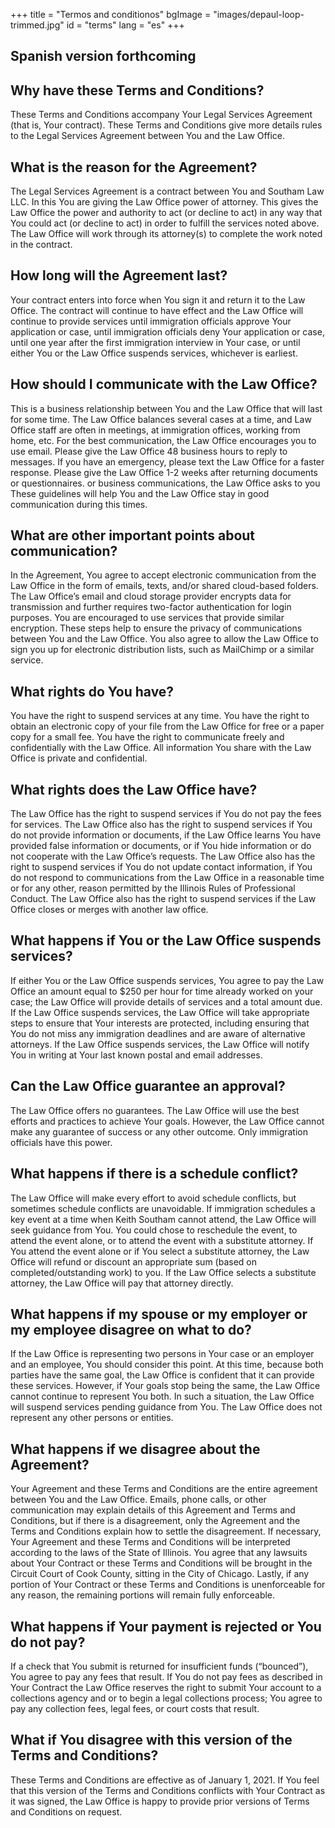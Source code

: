 +++
title = "Termos and conditionos"
bgImage = "images/depaul-loop-trimmed.jpg"
id = "terms"
lang = "es"
+++

## Spanish version forthcoming

## Why have these Terms and Conditions?

These Terms and Conditions accompany Your Legal Services Agreement (that is, Your contract). These Terms and Conditions give more details rules to the Legal Services Agreement between You and the Law Office.

## What is the reason for the Agreement?

The Legal Services Agreement is a contract between You and Southam Law LLC. In this You are giving the Law Office power of attorney. This gives the Law Office the power and authority to act (or decline to act) in any way that You could act (or decline to act) in order to fulfill the services noted above. The Law Office will work through its attorney(s) to complete the work noted in the contract.


## How long will the Agreement last?

Your contract enters into force when You sign it and return it to the Law Office. The contract will continue to have effect and the Law Office will continue to provide services until immigration officials approve Your application or case, until immigration officials deny Your application or case, until one year after the first immigration interview in Your case, or until either You or the Law Office suspends services, whichever is earliest.


## How should I communicate with the Law Office?

This is a business relationship between You and the Law Office that will last for some time. The Law Office balances several cases at a time, and Law Office staff are often in meetings, at immigration offices, working from home, etc. For the best communication, the Law Office encourages you to use email. Please give the Law Office 48 business hours to reply to messages. If you have an emergency, please text the Law Office for a faster response. Please give the Law Office 1-2 weeks after returning documents or questionnaires. or business communications, the Law Office asks to you These guidelines will help You and the Law Office stay in good communication during this times.


## What are other important points about communication?

In the Agreement, You agree to accept electronic communication from the Law Office in the form of emails, texts, and/or shared cloud-based folders. The Law Office’s email and cloud storage provider encrypts data for transmission and further requires two-factor authentication for login purposes. You are encouraged to use services that provide similar encryption. These steps help to ensure the privacy of communications between You and the Law Office. You also agree to allow the Law Office to sign you up for electronic distribution lists, such as MailChimp or a similar service. 

## What rights do You have?

You have the right to suspend services at any time. You have the right to obtain an electronic copy of your file from the Law Office for free or a paper copy for a small fee. You have the right to communicate freely and confidentially with the Law Office. All information You share with the Law Office is private and confidential.

## What rights does the Law Office have?

The Law Office has the right to suspend services if You do not pay the fees for services. The Law Office also has the right to suspend services if You do not provide information or documents, if the Law Office learns You have provided false information or documents, or if You hide information or do not cooperate with the Law Office’s requests. The Law Office also has the right to suspend services if You do not update contact information, if You do not respond to communications from the Law Office in a reasonable time or for any other, reason permitted by the Illinois Rules of Professional Conduct. The Law Office also has the right to suspend services if the Law Office closes or merges with another law office.


## What happens if You or the Law Office suspends services?

If either You or the Law Office suspends services, You agree to pay the Law Office an amount equal to $250 per hour for time already worked on your case; the Law Office will provide details of services and a total amount due. If the Law Office suspends services, the Law Office will take appropriate steps to ensure that Your interests are protected, including ensuring that You do not miss any immigration deadlines and are aware of alternative attorneys. If the Law Office suspends services, the Law Office will notify You in writing at Your last known postal and email addresses.

## Can the Law Office guarantee an approval?

The Law Office offers no guarantees. The Law Office will use the best efforts and practices to achieve Your goals. However, the Law Office cannot make any guarantee of success or any other outcome. Only immigration officials have this power.

## What happens if there is a schedule conflict?

The Law Office will make every effort to avoid schedule conflicts, but sometimes schedule conflicts are unavoidable. If immigration schedules a key event at a time when Keith Southam cannot attend, the Law Office will seek guidance from You. You could chose to reschedule the event, to attend the event alone, or to attend the event with a substitute attorney. If You attend the event alone or if You select a substitute attorney, the Law Office will refund or discount an appropriate sum (based on completed/outstanding work) to you. If the Law Office selects a substitute attorney, the Law Office will pay that attorney directly.

## What happens if my spouse or my employer or my employee disagree on what to do?

If the Law Office is representing two persons in Your case or an employer and an employee, You should consider this point. At this time, because both parties have the same goal, the Law Office is confident that it can provide these services. However, if Your goals stop being the same, the Law Office cannot continue to represent You both. In such a situation, the Law Office will suspend services pending guidance from You. The Law Office does not represent any other persons or entities.

## What happens if we disagree about the Agreement?

Your Agreement and these Terms and Conditions are the entire agreement between You and the Law Office. Emails, phone calls, or other communication may explain details of this Agreement and Terms and Conditions, but if there is a disagreement, only the Agreement and the Terms and Conditions explain how to settle the disagreement. If necessary, Your Agreement and these Terms and Conditions will be interpreted according to the laws of the State of Illinois. You agree that any lawsuits about Your Contract or these Terms and Conditions will be brought in the Circuit Court of Cook County, sitting in the City of Chicago. Lastly, if any portion of Your Contract or these Terms and Conditions is unenforceable for any reason, the remaining portions will remain fully enforceable.

## What happens if Your payment is rejected or You do not pay?

If a check that You submit is returned for insufficient funds (“bounced”), You agree to pay any fees that result. If You do not pay fees as described in Your Contract the Law Office reserves the right to submit Your account to a collections agency and or to begin a legal collections process; You agree to pay any collection fees, legal fees, or court costs that result.

## What if You disagree with this version of the Terms and Conditions?

These Terms and Conditions are effective as of January 1, 2021. If You feel that this version of the Terms and Conditions conflicts with Your Contract as it was signed, the Law Office is happy to provide prior versions of Terms and Conditions on request.
